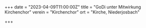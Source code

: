 +++
date = "2023-04-09T11:00:00Z"
title = "GoDi unter Mitwirkung Kirchenchor"
verein = "Kirchenchor"
ort = "Kirche, Niederjosbach"

+++
